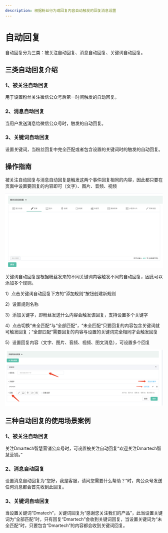 ```yaml
---
description: 根据粉丝行为或回复内容自动触发的回复消息设置
---
```


# 自动回复

自动回复分为三类：被关注自动回复、消息自动回复、关键词自动回复。

## 三类自动回复介绍

### **1、被关注自动回复**

用于设置粉丝关注微信公众号后第一时间触发的自动回复。

### **2、消息自动回复**

当用户发送消息给微信公众号时，触发的自动回复。

### 3、关键词自动回复

设置关键词，当粉丝回复中完全匹配或者包含设置的关键词时的触发的自动回复。

## 操作指南

被关注自动回复与消息自动回复是触发这两个事件回复相同的内容，因此都只要在页面中设置要回复的内容即可（文字）、图片、音频、视频

![](../.gitbook/assets/image%20%28605%29.png)

关键词自动回复是根据粉丝发来的不同关键词内容触发不同的自动回复，因此可以添加多个规则。

1）点击关键词自动回复下方的“添加规则“按钮创建新规则

2）设置规则名称

3）添加关键字，即粉丝发送什么内容会触发该回复，支持设置多个关键字

4）点击切换“未全匹配“与“全部匹配“，“未全匹配“只要回复的内容包含关键词就可触发回复；“全部匹配“需要回复的内容与设置的关键词完全相同才会触发回复

5）设置回复内容（文字、图片、音频、视频、图文消息），可设置多个回复

![&#x5173;&#x952E;&#x8BCD;&#x81EA;&#x52A8;&#x56DE;&#x590D;](../.gitbook/assets/image%20%28238%29.png)

## 三种自动回复的使用场景案例

### 1、被关注自动回复

关注Dmartech智慧营销公众号时，可设置被关注自动回复“欢迎关注Dmartech智慧营销。”

### 2、消息自动回复

设置消息自动回复为“您好，我是客服，请问您需要什么帮助？”时，向公众号发送任何消息都会首先收到此回复。

### 3、关键词自动回复

当设置关键词“Dmatech”，关键词回复为“感谢您关注我们的产品”，此当设置关键词为“全部匹配”时，只有回复“Dmartech”会收到关键词回复，当设置关键词为“未全匹配”时，只要包含“Dmartech”的内容都会收到关键词回复。





